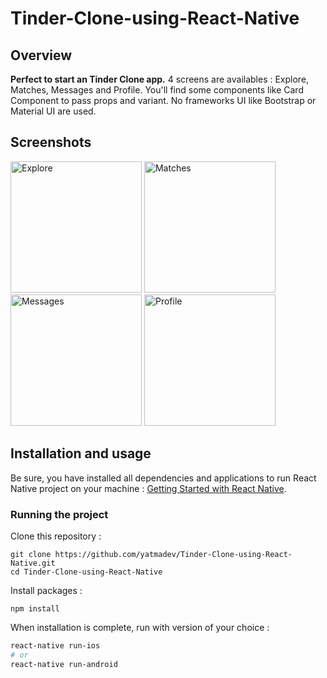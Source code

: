 # Tinder-Clone-using-React-Native

## Overview

**Perfect to start an Tinder Clone app.** 4 screens are availables : Explore, Matches, Messages and Profile. You'll find some components like Card Component to pass props and variant. No frameworks UI like Bootstrap or Material UI are used.


## Screenshots

<img
		width="210"
		alt="Explore"
		src="https://user-images.githubusercontent.com/57555870/83269122-41fdf800-a1e4-11ea-9943-124cd0c4c916.png">
<img
		width="210"
		alt="Matches"
		src="https://user-images.githubusercontent.com/57555870/83269130-44605200-a1e4-11ea-8421-53e2b87ca74d.png">
<img
		width="210"
		alt="Messages"
		src="https://user-images.githubusercontent.com/57555870/83269136-47f3d900-a1e4-11ea-8d59-3beb8a5a4218.png">
<img
		width="210"
		alt="Profile"
		src="https://user-images.githubusercontent.com/57555870/83269409-b173e780-a1e4-11ea-9f85-9f9e4f2c9ed8.png">

		
## Installation and usage

Be sure, you have installed all dependencies and applications to run React Native project on your machine : [Getting Started with React Native](https://facebook.github.io/react-native/docs/getting-started).


### Running the project

Clone this repository :

```
git clone https://github.com/yatmadev/Tinder-Clone-using-React-Native.git
cd Tinder-Clone-using-React-Native
```

Install packages :

```
npm install
```

When installation is complete, run with version of your choice :

```bash
react-native run-ios
# or
react-native run-android
```
